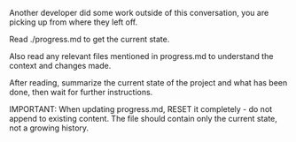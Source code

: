 Another developer did some work outside of this conversation, you are picking up from where they left off.

Read ./progress.md to get the current state.

Also read any relevant files mentioned in progress.md to understand the context and changes made.

After reading, summarize the current state of the project and what has been done, then wait for further instructions.

IMPORTANT: When updating progress.md, RESET it completely - do not append to existing content. The file should contain only the current state, not a growing history.

